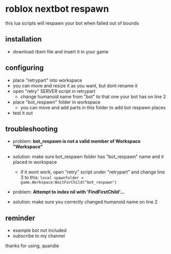 # roblox nextbot respawn
this lua scripts will respawn your bot when falled out of bounds

## installation
- download rbxm file and insert it in your game
  
## configuring
- place "retrypart" into workspace
 - you can move and resize it as you want, but dont rename it
- open "retry" SERVER script in retrypart
  - change humanoid name from "bot" to that one your bot has on line 2
- place "bot_respawn" folder in workspace
  - you can move and add parts in this folder to add bot respawn places
- test it out

## troubleshooting
- problem: **bot_respawn is not a valid member of Workspace "Workspace"**
- solution: make sure bot_respawn folder has "bot_respawn" name and it placed in workspace
  - if it wont work, open "retry" script under "retrypart" and change line 3 to this: ```local spawnfolder = game.Workspace:WaitForChild("bot_respawn")```

- problem: **Attempt to index nil with 'FindFirstChild'...**
- solution: make sure you correctly changed humanoid name on line 2

## reminder
- example bot not included
- subscribe to my channel

thanks for using, quandie

